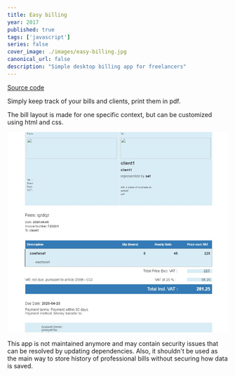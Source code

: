 ```yaml
---
title: Easy billing
year: 2017
published: true
tags: ['javascript']
series: false
cover_image: ./images/easy-billing.jpg
canonical_url: false
description: "Simple desktop billing app for freelancers"
---
```


[Source code](https://github.com/Nirgalz/easy-billing)

Simply keep track of your bills and clients, print them in pdf.

The bill layout is made for one specific context, but can be customized using html and css.

![alt text](./images/easy-billing2.jpg "bill pdf")

This app is not maintained anymore and may contain security issues that can be resolved by updating dependencies.
Also, it shouldn't be used as the main way to store history of professional bills without securing how data is saved.

